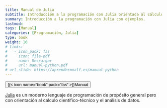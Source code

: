 ```yaml
---
title: Manual de Julia
subtitle: Introducción a la programación con Julia orientada al cálculo científico y el análisis de datos
summary: Introducción a la programación con Julia con ejemplos.
lastmod: 
tags: [Manual]
categories: [Programación, Julia]
type: book
weight: 10
# links:
#   - icon_pack: fas
#     icon: file-pdf
#     name: Descargar
#     url: manual-python.pdf
# url_slide: https://aprendeconalf.es/manual-python
---
```


<!-- [<button type="button" class="btn btn-outline-primary">{{< icon name="file-pdf" pack="fas" >}} Descargar</button>](manual-python.pdf)
[<button type="button" class="btn btn-outline-primary">{{< icon name="desktop" pack="fas" >}}Presentación</button>](https://aprendeconalf.es/manual-python)  -->

[<button type="button" class="btn btn-outline-primary">{{< icon name="book" pack="fas" >}}Manual</button>](https://aprendeconalf.es/manual-julia/)

[Julia](https://julialang.org/) es un moderno lenguaje de programación de propósito general pero con orientación al cálculo científico-técnico y el análisis de datos.


